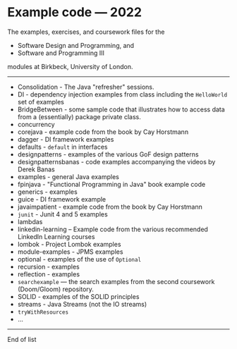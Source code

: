 # Example code — 2022
The examples, exercises, and coursework files for the 

- Software Design and Programming, and 
- Software and Programming III 

modules at Birkbeck, University of London.

------

+ Consolidation - The Java "refresher" sessions.
+ DI - dependency injection examples from class including the `HelloWorld` set of examples
+ BridgeBetween - some sample code that illustrates how to access data from a (essentially) package private class.
+ concurrency
+ corejava - example code from the book by Cay Horstmann
+ dagger - DI framework examples
+ defaults - `default` in interfaces
+ designpatterns - examples of the various GoF design patterns
+ designpatternsbanas - code examples accompanying the videos by Derek Banas
+ examples - general Java examples
+ fpinjava - "Functional Programming in Java" book example code
+ generics - examples
+ guice - DI framework example
+ javaimpatient - example code from the book by Cay Horstmann
+ `junit` - Junit 4 and 5 examples
+ lambdas
+ linkedin-learning – Example code from the various recommended LinkedIn Learning courses
+ lombok - Project Lombok examples
+ module-examples - JPMS examples
+ optional - examples of the use of `Optional`
+ recursion - examples
+ reflection - examples
+ `searchexample` — the search examples from the second coursework (Doom/Gloom) repository.
+ SOLID - examples of the SOLID principles
+ streams - Java Streams (not the IO streams)
+ `tryWithResources` 
+ ...

------

End of list

